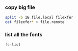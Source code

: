 


### copy big file

```bash
split -b 1G file.local filexfer
cat filexfer* > file.remote
```

### list all the fonts

```bash
fc-list
```
